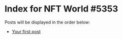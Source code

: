 # Index for NFT World #5353
Posts will be displayed in the order below:

- [Your first post](./001-first.md)

